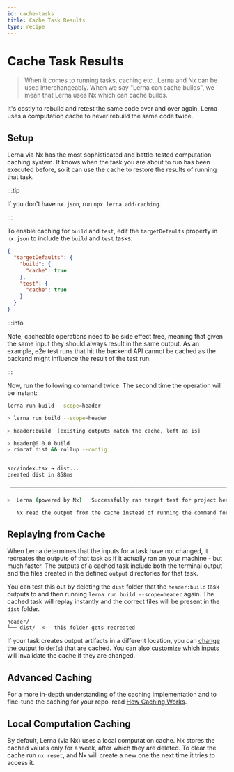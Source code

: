 ```yaml
---
id: cache-tasks
title: Cache Task Results
type: recipe
---
```


# Cache Task Results

> When it comes to running tasks, caching etc., Lerna and Nx can be used interchangeably. When we say "Lerna can cache
> builds", we mean that Lerna uses Nx which can cache builds.

It's costly to rebuild and retest the same code over and over again. Lerna uses a computation cache to never rebuild the
same code twice.

## Setup

Lerna via Nx has the most sophisticated and battle-tested computation caching system. It knows when the task you are
about to run has been executed before, so it can use the cache to restore the results of running that task.

:::tip

If you don't have `nx.json`, run `npx lerna add-caching`.

:::

To enable caching for `build` and `test`, edit the `targetDefaults` property in `nx.json` to include the `build` and `test` tasks:

```json title="nx.json"
{
  "targetDefaults": {
    "build": {
      "cache": true
    },
    "test": {
      "cache": true
    }
  }
}
```

:::info

Note, cacheable operations need to be side effect free, meaning that given the same input they should always result in
the same output. As an example, e2e test runs that hit the backend API cannot be cached as the backend might influence
the result of the test run.

:::

Now, run the following command twice. The second time the operation will be instant:

```bash
lerna run build --scope=header
```

```bash title="Terminal Output"
> lerna run build --scope=header

> header:build  [existing outputs match the cache, left as is]

> header@0.0.0 build
> rimraf dist && rollup --config


src/index.tsx → dist...
created dist in 858ms

 —————————————————————————————————————————————————————————————————————————————————————————————————————————————————————————

>  Lerna (powered by Nx)   Successfully ran target test for project header (4ms)

   Nx read the output from the cache instead of running the command for 1 out of 1 tasks.
```

## Replaying from Cache

When Lerna determines that the inputs for a task have not changed, it recreates the outputs of that task as if it actually ran on your machine - but much faster. The outputs of a cached task include both the terminal output and the files created in the defined `output` directories for that task.

You can test this out by deleting the `dist` folder that the `header:build` task outputs to and then running `lerna run build --scope=header` again. The cached task will replay instantly and the correct files will be present in the `dist` folder.

```treeview
header/
└── dist/  <-- this folder gets recreated
```

If your task creates output artifacts in a different location, you can [change the output folder(s)](https://nx.dev/reference/project-configuration#outputs) that are cached. You can also [customize which inputs](https://nx.dev/more-concepts/customizing-inputs) will invalidate the cache if they are changed.

## Advanced Caching

For a more in-depth understanding of the caching implementation and to fine-tune the caching for your repo, read [How Caching Works](../concepts/how-caching-works).

## Local Computation Caching

By default, Lerna (via Nx) uses a local computation cache. Nx stores the cached values only for a week, after which they
are deleted. To clear the cache run `nx reset`, and Nx will create a new one the next time it tries to access it.
